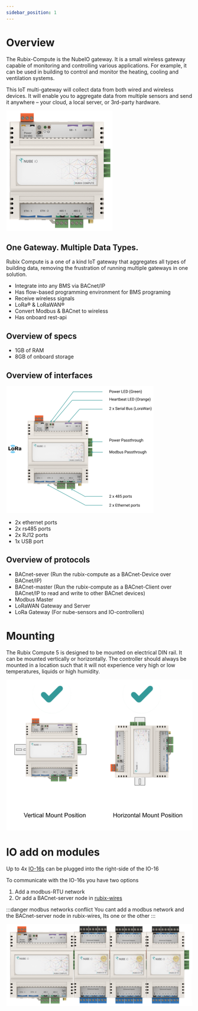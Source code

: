 ```yaml
---
sidebar_position: 1
---
```


# Overview

The Rubix-Compute is the NubeIO gateway. It is a small wireless gateway capable of monitoring and controlling various
applications. For example, it can be used in building to control and monitor the heating, cooling and ventilation
systems.


This IoT multi-gateway will collect data from both wired and wireless devices.
It will enable you to aggregate data from multiple sensors and send it anywhere – your cloud, a local server, or
3rd-party hardware.



![rc5.png](../../../img/rc5.png)

## One Gateway. Multiple Data Types.

Rubix Compute is a one of a kind IoT gateway that aggregates all types of building data, removing the frustration of
running multiple gateways in one solution.

* Integrate into any BMS via BACnet/IP
* Has flow-based programming environment for BMS programing
* Receive wireless signals
* LoRa® & LoRaWAN®
* Convert Modbus & BACnet to wireless
* Has onboard rest-api

## Overview of specs

* 1GB of RAM
* 8GB of onboard storage

## Overview of interfaces

![rc-overview.png](img/rc-overview.png)

* 2x ethernet ports
* 2x rs485 ports
* 2x RJ12 ports
* 1x USB port

## Overview of protocols

* BACnet-sever (Run the rubix-compute as a BACnet-Device over BACnet/IP)
* BACnet-master (Run the rubix-compute as a BACnet-Client over BACnet/IP to read and write to other BACnet devices)
* Modbus Master
* LoRaWAN Gateway and Server
* LoRa Gateway (For nube-sensors and IO-controllers)

# Mounting

The Rubix Compute 5 is designed to be mounted on electrical DIN rail. It can be mounted vertically or horizontally. The
controller should always be mounted in a location such that it will not experience very high or low temperatures,
liquids or high humidity.

![mounting.png](img/mounting.png)

# IO add on modules

Up to 4x [IO-16s](../../io-controllers/IO-16/overview.md) can be plugged into the right-side of the IO-16

To communicate with the IO-16s you have two options
1. Add a modbus-RTU network
2. Or add a BACnet-server node in [rubix-wires](../../../../rubix-ce/wires/bacnet.md)

:::danger modbus networks conflict
You cant add a modbus network and the BACnet-server node in rubix-wires, Its one or the other
:::


![rc-with-io16s.png](img/rc-with-io16s.png)